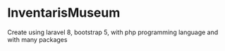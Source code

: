 # InventarisMuseum
Create using laravel 8, bootstrap 5, with php programming language and with many packages
